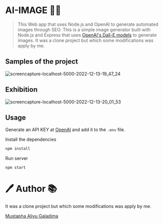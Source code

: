 # AI-IMAGE 👨‍🏫

> This Web app that uses Node.js and OpenAI to generate automated images through SEO.
> This is a simple image generator built with Node.js and Express that uses [OpenAI's Dall-E models](https://beta.openai.com/docs/guides/images) to generate images.
> It was a clone project but which some modifications was apply by me.

## Samples of the project

![screencapture-localhost-5000-2022-12-13-19_47_24](https://user-images.githubusercontent.com/106968663/207422300-eb1e2efb-88e3-4880-8951-b5fc10b61755.png)

## Exhibition 

![screencapture-localhost-5000-2022-12-13-20_01_53](https://user-images.githubusercontent.com/106968663/207422805-cb2effc8-83c1-4ca6-a7e1-05b44592e761.png)

## Usage

Generate an API KEY at [OpenAI](https://beta.openai.com/) and add it to the `.env` file.

Install the dependencies

```bash
npm install
```

Run server

```bash
npm start
```

# :pen: Author :books:

It was a clone project but which some modifications was apply by me.

[Mustapha Aliyu Galadima](https://github.com/MG-Musty/)
